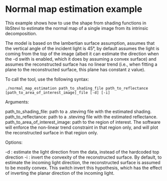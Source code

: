 # Normal map estimation example

This example shows how to use the shape from shading functions in libStevi to estimate the normal map of a single image from its intrinsic decomposition.

The model is based on the lambertian surface assumption, assumes that the vertical angle of the incident light is 45°, by default assumes the light is coming from the top of the image (albeit it can estimate the direction when the -d swith is enabled, which it does by assuming a convex surface) and assumes the reconstructed surface has no linear trend (i.e., when fitting a plane to the reconstructed surface, this plane has constant z value).

To call the tool, use the following syntax:

```
./normal_map_estimation path_to_shading_file path_to_reflectance [path_to_area_of_interest_image]_file [-d] [-i]
```

Arguments:

path_to_shading_file: path to a .stevimg file with the estimated shading.
path_to_reflectance: path to a .stevimg file with the estimated reflectance.
path_to_area_of_interest_image: path to the region of interest. The software will enforce the non-linear trend constraint in that region only, and will plot the reconstructed surface in that region only. 

Options:

-d : estimate the light direction from the data, instead of the hardcoded top direction
-i : invert the convexity of the reconstructed surface. By default, to estimate the incoming light direction, the reconstructed surface is assumed to be mostly convex. This switch invert this hypothesis, which has the effect of inverting the planar direction of the incoming light.



